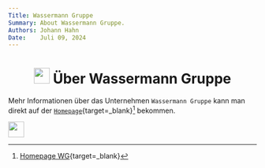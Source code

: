 ```yaml
---
Title: Wassermann Gruppe
Summary: About Wassermann Gruppe.
Authors: Johann Hahn
Date:    Juli 09, 2024
---
```


<h1 align="center"><img src="../assets/logos/wassermann-gruppe.svg" width="32" height="32" /> Über Wassermann Gruppe</h1>

Mehr Informationen über das Unternehmen `Wassermann Gruppe` kann man direkt auf der [`Homepage`][Homepage]{target=\_blank}[^1] bekommen.

[Homepage]: https://wassermanngruppe.de/

<img src="../assets/logos/wassermann-gruppe.svg" width="32" height="32" /> 

[^1]: [Homepage WG](https://wassermanngruppe.de/){target=\_blank}

